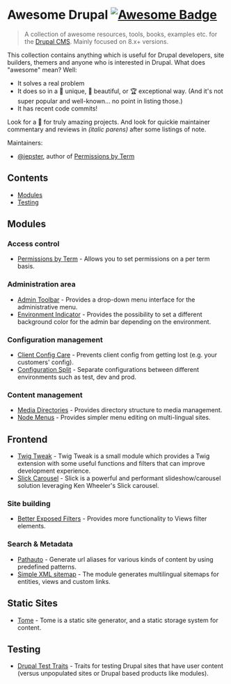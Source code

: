 # Awesome Drupal [![Awesome Badge](https://awesome.re/badge.svg)](https://awesome.re)

> A collection of awesome resources, tools, books, examples etc. for the [Drupal CMS](https://www.drupal.org/). Mainly focused on 8.x+ versions.

This collection contains anything which is useful for Drupal developers, site builders, themers and anyone who is interested in Drupal. What does "awesome" mean? Well:

- It solves a real problem
- It does so in a 🦄 unique, 🦋 beautiful, or 🏆 exceptional way. (And it's not super popular and well-known... no point in listing those.)
- It has recent code commits!

Look for a 🚀 for truly amazing projects. And look for quickie maintainer
commentary and reviews in _(italic parens)_ after some listings of note.

Maintainers:

- [@jepster](https://github.com/jepster), author of [Permissions by Term](https://www.drupal.org/project/permissions_by_term)


## Contents

- [Modules](#modules)
- [Testing](#testing)


## Modules

### Access control
- [Permissions by Term](https://www.drupal.org/project/permissions_by_term) - Allows you to set permissions on a per term basis.

### Administration area
- [Admin Toolbar](https://www.drupal.org/project/admin_toolbar) - Provides a drop-down menu interface for the administrative menu.
- [Environment Indicator](https://www.drupal.org/project/environment_indicator) - Provides the possibility to set a different background color for the admin bar depending on the environment.

### Configuration management
- [Client Config Care](https://www.drupal.org/project/client_config_care) - Prevents client config from getting lost (e.g. your customers' config).
- [Configuration Split](https://www.drupal.org/project/config_split) - Separate configurations between different environments such as test, dev and prod.

### Content management
- [Media Directories](https://www.drupal.org/project/media_directories) - Provides directory structure to media management.
- [Node Menus](https://www.drupal.org/project/node_menus) - Provides simpler menu editing on multi-lingual sites.

## Frontend
- [Twig Tweak](https://www.drupal.org/project/twig_tweak) - Twig Tweak is a small module which provides a Twig extension with some useful functions and filters that can improve development experience.
- [Slick Carousel](https://www.drupal.org/project/slick) - Slick is a powerful and performant slideshow/carousel solution leveraging Ken Wheeler's Slick carousel.

### Site building
- [Better Exposed Filters](https://www.drupal.org/project/better_exposed_filters) - Provides more functionality to Views filter elements.

### Search & Metadata
- [Pathauto](https://www.drupal.org/project/pathauto) - Generate url aliases for various kinds of content by using predefined patterns.
- [Simple XML sitemap](https://www.drupal.org/project/simple_sitemap) - The module generates multilingual sitemaps for entities, views and custom links.

## Static Sites
- [Tome](https://www.drupal.org/project/tome) - Tome is a static site generator, and a static storage system for content.

## Testing
- [Drupal Test Traits](https://gitlab.com/weitzman/drupal-test-traits) - Traits for testing Drupal sites that have user content (versus unpopulated sites or Drupal based products like modules).
